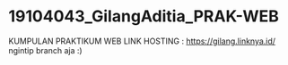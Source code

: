 # 19104043_GilangAditia_PRAK-WEB
KUMPULAN PRAKTIKUM WEB
LINK HOSTING : https://gilang.linknya.id/
ngintip branch aja :)
